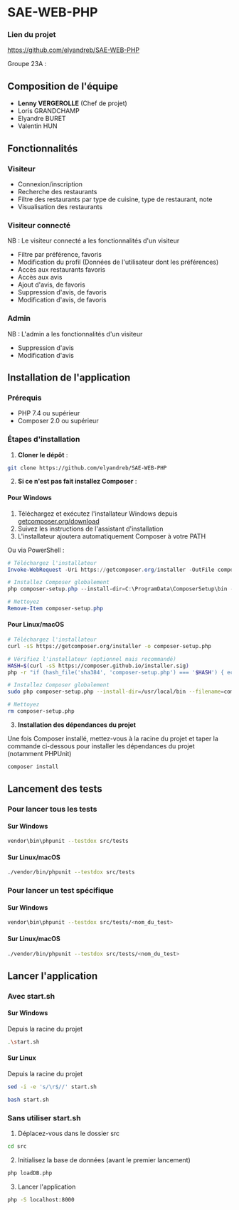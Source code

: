 # SAE-WEB-PHP

### Lien du projet
https://github.com/elyandreb/SAE-WEB-PHP

Groupe 23A :

## Composition de l'équipe
- **Lenny VERGEROLLE** (Chef de projet)
- Loris GRANDCHAMP
- Elyandre BURET
- Valentin HUN

## Fonctionnalités
### Visiteur 
- Connexion/inscription
- Recherche des restaurants
- Filtre des restaurants par type de cuisine, type de restaurant, note
- Visualisation des restaurants
### Visiteur connecté
NB : Le visiteur connecté a les fonctionnalités d'un visiteur
- Filtre par préférence, favoris
- Modification du profil (Données de l'utilisateur dont les préférences)
- Accès aux restaurants favoris 
- Accès aux avis
- Ajout d'avis, de favoris
- Suppression d'avis, de favoris
- Modification d'avis, de favoris
### Admin 
NB : L'admin a les fonctionnalités d'un visiteur
- Suppression d'avis
- Modification d'avis

## Installation de l'application

### Prérequis
- PHP 7.4 ou supérieur
- Composer 2.0 ou supérieur

### Étapes d'installation

1. **Cloner le dépôt** :
```bash
git clone https://github.com/elyandreb/SAE-WEB-PHP
```

2. **Si ce n'est pas fait installez Composer** :

#### Pour Windows

1. Téléchargez et exécutez l'installateur Windows depuis [getcomposer.org/download](https://getcomposer.org/download/)
2. Suivez les instructions de l'assistant d'installation
3. L'installateur ajoutera automatiquement Composer à votre PATH

Ou via PowerShell :
```powershell
# Téléchargez l'installateur
Invoke-WebRequest -Uri https://getcomposer.org/installer -OutFile composer-setup.php

# Installez Composer globalement
php composer-setup.php --install-dir=C:\ProgramData\ComposerSetup\bin --filename=composer

# Nettoyez
Remove-Item composer-setup.php
```

#### Pour Linux/macOS

```bash
# Téléchargez l'installateur
curl -sS https://getcomposer.org/installer -o composer-setup.php

# Vérifiez l'installateur (optionnel mais recommandé)
HASH=$(curl -sS https://composer.github.io/installer.sig)
php -r "if (hash_file('sha384', 'composer-setup.php') === '$HASH') { echo 'Installer verified'; } else { echo 'Installer corrupt'; unlink('composer-setup.php'); } echo PHP_EOL;"

# Installez Composer globalement
sudo php composer-setup.php --install-dir=/usr/local/bin --filename=composer

# Nettoyez
rm composer-setup.php
```

3. **Installation des dépendances du projet**

Une fois Composer installé, mettez-vous à la racine du projet et taper la commande ci-dessous pour installer les dépendances du projet (notamment PHPUnit)

```bash
composer install
```

## Lancement des tests
### Pour lancer tous les tests

#### Sur Windows
```bash
vendor\bin\phpunit --testdox src/tests
```
#### Sur Linux/macOS
```bash
./vendor/bin/phpunit --testdox src/tests
```

### Pour lancer un test spécifique

#### Sur Windows
```bash
vendor\bin\phpunit --testdox src/tests/<nom_du_test>
```
#### Sur Linux/macOS
```bash
./vendor/bin/phpunit --testdox src/tests/<nom_du_test>
```


## Lancer l'application

### Avec start.sh

#### Sur Windows
Depuis la racine du projet
```bash
.\start.sh
```

#### Sur Linux
Depuis la racine du projet
```bash
sed -i -e 's/\r$//' start.sh
```
```bash
bash start.sh
```

### Sans utiliser start.sh
1. Déplacez-vous dans le dossier src
```bash
cd src
```

2. Initialisez la base de données (avant le premier lancement)
```bash
php loadDB.php
```

3. Lancer l'application
```sh
php -S localhost:8000
```